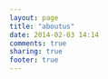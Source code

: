 ```yaml
---
layout: page
title: "aboutus"
date: 2014-02-03 14:14
comments: true
sharing: true
footer: true
---
```


